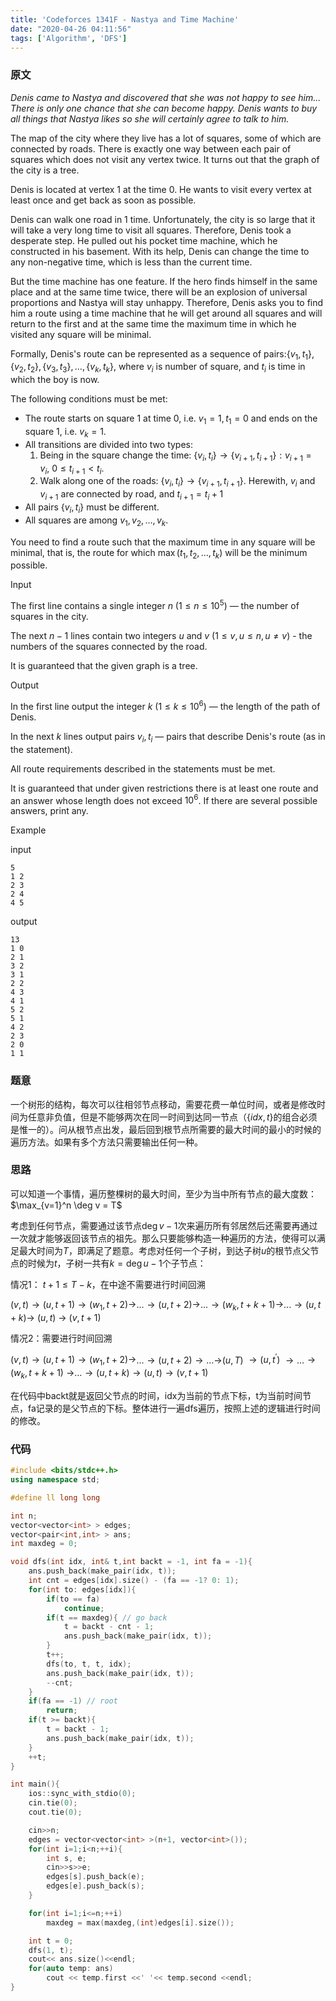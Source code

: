 ```yaml
---
title: 'Codeforces 1341F - Nastya and Time Machine'
date: "2020-04-26 04:11:56"
tags: ['Algorithm', 'DFS']
---
```


### 原文

*Denis came to Nastya and discovered that she was not happy to see him... There is only one chance that she can become happy. Denis wants to buy all things that Nastya likes so she will certainly agree to talk to him.*

The map of the city where they live has a lot of squares, some of which are connected by roads. There is exactly one way between each pair of squares which does not visit any vertex twice. It turns out that the graph of the city is a tree.

Denis is located at vertex 1 at the time 0. He wants to visit every vertex at least once and get back as soon as possible.

Denis can walk one road in 1 time. Unfortunately, the city is so large that it will take a very long time to visit all squares. Therefore, Denis took a desperate step. He pulled out his pocket time machine, which he constructed in his basement. With its help, Denis can change the time to any non-negative time, which is less than the current time.

But the time machine has one feature. If the hero finds himself in the same place and at the same time twice, there will be an explosion of universal proportions and Nastya will stay unhappy. Therefore, Denis asks you to find him a route using a time machine that he will get around all squares and will return to the first and at the same time the maximum time in which he visited any square will be minimal.

Formally, Denis's route can be represented as a sequence of pairs:$\{v_1,t_1\},\{v_2,t_2\},\{v_3,t_3\},\ldots,\{v_k,t_k\}$, where $v_i$ is number of square, and $t_i$ is time in which the boy is now.

The following conditions must be met:

- The route starts on square 1 at time 0, i.e. $v_1=1,t_1=0$ and ends on the square 1, i.e. $v_k=1$.
- All transitions are divided into two types:
  1. Being in the square change the time: $\{v_i,t_i\}\rightarrow\{v_{i+1},t_{i+1}\}:v_{i+1}=v_i$,$\ 0 \le t_{i+1}<t_i$.
  2. Walk along one of the roads: $\{v_i,t_i\}\rightarrow\{v_{i+1},t_{i+1}\}$. Herewith, $v_i$ and $v_{i+1}$ are connected by road, and $t_{i+1}=t_i+1$
- All pairs $\{v_i,t_i\}$ must be different.
- All squares are among $v_1,v_2,\ldots,v_k$.

You need to find a route such that the maximum time in any square will be minimal, that is, the route for which $\max(t_1,t_2,\ldots,t_k)$ will be the minimum possible.

Input

The first line contains a single integer $n$ $(1\le n\le 10^5)$ — the number of squares in the city.

The next $n−1$ lines contain two integers $u$ and $v$ $(1\le v,u\le n,u\ne v)$ - the numbers of the squares connected by the road.

It is guaranteed that the given graph is a tree.

Output

In the first line output the integer $k$ $(1\le k\le 10^6)$ — the length of the path of Denis.

In the next $k$ lines output pairs $v_i,t_i$ — pairs that describe Denis's route (as in the statement).

All route requirements described in the statements must be met.

It is guaranteed that under given restrictions there is at least one route and an answer whose length does not exceed $10^6$. If there are several possible answers, print any.

Example

input

```
5
1 2
2 3
2 4
4 5
```

output

```
13
1 0
2 1
3 2
3 1
2 2
4 3
4 1
5 2
5 1
4 2
2 3
2 0
1 1
```



### 题意

一个树形的结构，每次可以往相邻节点移动，需要花费一单位时间，或者是修改时间为任意非负值，但是不能够两次在同一时间到达同一节点（$\{idx,t\}$的组合必须是惟一的）。问从根节点出发，最后回到根节点所需要的最大时间的最小的时候的遍历方法。如果有多个方法只需要输出任何一种。



### 思路

可以知道一个事情，遍历整棵树的最大时间，至少为当中所有节点的最大度数：$\max_{v=1}^n \deg v = T$

考虑到任何节点，需要通过该节点$\deg v-1$次来遍历所有邻居然后还需要再通过一次就才能够返回该节点的祖先。那么只要能够构造一种遍历的方法，使得可以满足最大时间为$T$，即满足了题意。考虑对任何一个子树，到达子树$u$的根节点父节点的时候为$t$，子树一共有$k=\deg u -1$个子节点：

情况1： $t+1 \le T-k$，在中途不需要进行时间回溯

$(v,t)\rightarrow(u,t+1)\rightarrow(w_1,t+2)\rightarrow$...$\rightarrow(u,t+2) \rightarrow$...$\rightarrow(w_k,t+k+1)$$\rightarrow$...$\rightarrow(u,t+k) \rightarrow$ $(u,t)$ $\rightarrow$ $(v,t+1)$

情况2：需要进行时间回溯

 $(v,t)\rightarrow(u,t+1)\rightarrow(w_1,t+2)\rightarrow$...$\rightarrow(u,t+2)$$\rightarrow\ldots\rightarrow$$(u,T)$ $\rightarrow(u,t^\prime)$ $\rightarrow\ldots$$\rightarrow(w_k,t+k+1)$ $\rightarrow$$\ldots$$\rightarrow(u,t+k)$$\rightarrow(u,t)\rightarrow(v,t+1)$

在代码中backt就是返回父节点的时间，idx为当前的节点下标，t为当前时间节点，fa记录的是父节点的下标。整体进行一遍dfs遍历，按照上述的逻辑进行时间的修改。



### 代码

```c++
#include <bits/stdc++.h>
using namespace std;

#define ll long long

int n;
vector<vector<int> > edges;
vector<pair<int,int> > ans;
int maxdeg = 0;

void dfs(int idx, int& t,int backt = -1, int fa = -1){
    ans.push_back(make_pair(idx, t));
    int cnt = edges[idx].size() - (fa == -1? 0: 1);
    for(int to: edges[idx]){
        if(to == fa)
            continue;
        if(t == maxdeg){ // go back
            t = backt - cnt - 1;
            ans.push_back(make_pair(idx, t));
        }
        t++;
        dfs(to, t, t, idx);
        ans.push_back(make_pair(idx, t));
        --cnt;
    }
    if(fa == -1) // root
        return;
    if(t >= backt){
        t = backt - 1;
        ans.push_back(make_pair(idx, t));
    }
    ++t;
}

int main(){
    ios::sync_with_stdio(0);
    cin.tie(0);
    cout.tie(0);

    cin>>n;
    edges = vector<vector<int> >(n+1, vector<int>());
    for(int i=1;i<n;++i){
        int s, e;
        cin>>s>>e;
        edges[s].push_back(e);
        edges[e].push_back(s);
    }

    for(int i=1;i<=n;++i)
        maxdeg = max(maxdeg,(int)edges[i].size());

    int t = 0;
    dfs(1, t);
    cout<< ans.size()<<endl;
    for(auto temp: ans)
        cout << temp.first <<' '<< temp.second <<endl;
}
```